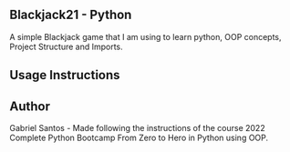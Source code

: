 ## Blackjack21 - Python 
A simple Blackjack game that I am using to learn python, OOP concepts, Project Structure and Imports.

## Usage Instructions


## Author
Gabriel Santos - Made following the instructions of the course 2022 Complete Python Bootcamp From Zero to Hero in Python using OOP.
